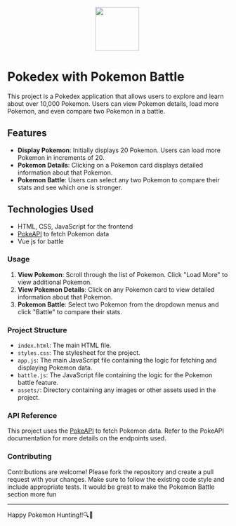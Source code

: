 <p align="center">
  <img src="https://github.com/Anmol-Baranwal/Cool-GIFs-For-GitHub/assets/74038190/7bb1e704-6026-48f9-8435-2f4d40101348" width="100" >&nbsp;
</p>

# Pokedex with Pokemon Battle

This project is a Pokedex application that allows users to explore and learn about over 10,000 Pokemon. Users can view Pokemon details, load more Pokemon, and even compare two Pokemon in a battle.

## Features

- **Display Pokemon**: Initially displays 20 Pokemon. Users can load more Pokemon in increments of 20.
- **Pokemon Details**: Clicking on a Pokemon card displays detailed information about that Pokemon.
- **Pokemon Battle**: Users can select any two Pokemon to compare their stats and see which one is stronger.

## Technologies Used

- HTML, CSS, JavaScript for the frontend
- [PokeAPI](https://pokeapi.co/) to fetch Pokemon data
- Vue js for battle

### Usage

1. **View Pokemon**: Scroll through the list of Pokemon. Click "Load More" to view additional Pokemon.
2. **View Pokemon Details**: Click on any Pokemon card to view detailed information about that Pokemon.
3. **Pokemon Battle**: Select two Pokemon from the dropdown menus and click "Battle" to compare their stats.

### Project Structure

- `index.html`: The main HTML file.
- `styles.css`: The stylesheet for the project.
- `app.js`: The main JavaScript file containing the logic for fetching and displaying Pokemon data.
- `battle.js`: The JavaScript file containing the logic for the Pokemon battle feature.
- `assets/`: Directory containing any images or other assets used in the project.

### API Reference

This project uses the [PokeAPI](https://pokeapi.co/) to fetch Pokemon data. Refer to the PokeAPI documentation for more details on the endpoints used.

### Contributing

Contributions are welcome! Please fork the repository and create a pull request with your changes. Make sure to follow the existing code style and include appropriate tests. It would be great to make the Pokemon Battle section more fun


---

Happy Pokemon Hunting!!🔍🧐


  

